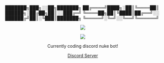                                                     
<p align="center">
 

███████╗███╗░░██╗███████╗
██╔════╝████╗░██║╚════██║
██████╗░██╔██╗██║░░███╔═╝
╚════██╗██║╚████║██╔══╝░░
██████╔╝██║░╚███║███████╗
╚═════╝░╚═╝░░╚══╝╚══════╝                     
 <p align="center">
                              

<p align="center">  
<img src="https://cdn.discordapp.com/attachments/952947200864956566/957427051919470612/uncaption.gif">
</p>
<p align="center">  
    <p align="center">
  <img src="https://discord.c99.nl/widget/theme-1/957438978573885451.png"/>
</p>
<p align="center">
Currently coding discord nuke bot!
<p align="center">
    <a href="https://discord.gg/EGjXbqBnPK">Discord Server</a>
